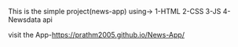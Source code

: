 This is the simple project(news-app) using->
1-HTML
2-CSS
3-JS
4-Newsdata api

visit the App-https://prathm2005.github.io/News-App/
